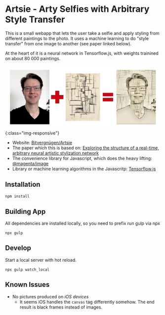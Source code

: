 # Artsie - Arty Selfies with Arbitrary Style Transfer

This is a small webapp that lets the user take a selfie and apply
styling from different paintings to the photo. It uses a machine learning to do "style transfer" from one 
image to another (see paper linked below).

At the heart of it is a neural network in Tensorflow.js, with weights trainined 
on about 80 000 paintings.

![artsie process](/documentation_assets/artsie-process.png){:class="img-responsive"}

- Website: [Bitvergnügen/Artsie](https://bitvergnügen.de/artsie)
- The paper which this is based on: [Exploring the structure of a real-time, arbitrary neural artistic stylization network](https://arxiv.org/abs/1705.06830)
- The convenience library for Javascript, which does the heavy lifting: [@magenta/image](https://tensorflow.github.io/magenta-js/image/)
- Library or machine learning algorithms in the Javascritp: [Tensorflow.js](https://www.tensorflow.org/js)

## Installation

	npm install

## Building App

All dependencies are installed locally, so you need to prefix run gulp via npx

	npx gulp
	
## Develop

Start a local server with hot reload.

	npx gulp watch_local

## Known Issues

- No pictures produced on *iOS devices*
    - It seems iOS handles the `canvas` tag differently somehow. The end result is black frames instead of images.
    
 

